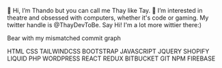  👋 Hi, I’m Thando but you can call me Thay like Tay.
 👀 I’m interested in theatre and obsessed with computers, whether it's code or gaming.
 My twitter handle is @ThayDevToBe. Say Hi! I'm a lot more wittier there:)

Bear with my mismatched commit graph 

 HTML
 CSS
 TAILWINDCSS
 BOOTSTRAP
 JAVASCRIPT
 JQUERY
 SHOPIFY LIQUID
 PHP 
 WORDPRESS
 REACT 
 REDUX 
 BITBUCKET 
 GIT
 NPM
 FIREBASE

   


  
